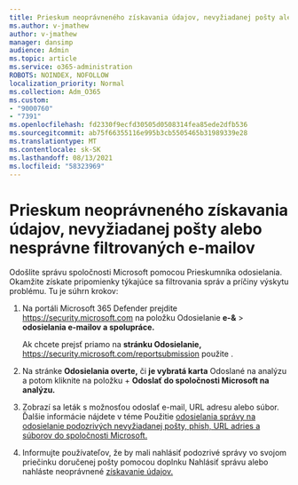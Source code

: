 ```yaml
---
title: Prieskum neoprávneného získavania údajov, nevyžiadanej pošty alebo nesprávne filtrovaných e-mailov
ms.author: v-jmathew
author: v-jmathew
manager: dansimp
audience: Admin
ms.topic: article
ms.service: o365-administration
ROBOTS: NOINDEX, NOFOLLOW
localization_priority: Normal
ms.collection: Adm_O365
ms.custom:
- "9000760"
- "7391"
ms.openlocfilehash: fd2330f9ecfd30505d0508314fea85ede2dfb536
ms.sourcegitcommit: ab75f66355116e995b3cb5505465b31989339e28
ms.translationtype: MT
ms.contentlocale: sk-SK
ms.lasthandoff: 08/13/2021
ms.locfileid: "58323969"
---
```

# <a name="investigate-phishing-spam-or-incorrectly-filtered-email"></a>Prieskum neoprávneného získavania údajov, nevyžiadanej pošty alebo nesprávne filtrovaných e-mailov

Odošlite správu spoločnosti Microsoft pomocou Prieskumníka odosielania. Okamžite získate pripomienky týkajúce sa filtrovania správ a príčiny výskytu problému. Tu je súhrn krokov:

1. Na portáli Microsoft 365 Defender prejdite <https://security.microsoft.com> na položku Odosielanie **e-&** \> **odosielania e-mailov a spolupráce.**

   Ak chcete prejsť priamo na **stránku Odosielanie,** <https://security.microsoft.com/reportsubmission> použite .

2. Na stránke **Odosielania overte,** či **je vybratá karta** Odoslané na analýzu a potom kliknite na položku + **Odoslať do spoločnosti Microsoft na analýzu.**

3. Zobrazí sa leták s možnosťou odoslať e-mail, URL adresu alebo súbor. Ďalšie informácie nájdete v téme Použitie [odosielania správy na odosielanie podozrivých nevyžiadanej pošty, phish, URL adries a súborov do spoločnosti Microsoft.](https://docs.microsoft.com/microsoft-365/security/office-365-security/admin-submission)

4. Informujte používateľov, že by mali nahlásiť podozrivé správy vo svojom priečinku doručenej pošty pomocou doplnku Nahlásiť správu alebo nahláste neoprávnené [získavanie údajov.](https://docs.microsoft.com/microsoft-365/security/office-365-security/enable-the-report-message-add-in)
